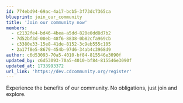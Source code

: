 ```yaml
---
id: 774ebd94-69ac-4a17-bcb5-3f73dc7365ca
blueprint: join_our_community
title: 'Join our community now'
members:
  - c2132fe4-bd46-4bea-a5dd-820e0dd8d7b2
  - 7d52bf3d-00eb-48f6-8838-0b82cfa969cb
  - c3380e33-15e8-41de-8152-3c9eb555c105
  - 2a17f8e5-8679-454b-97d6-34ab4c3968d9
author: c6d53093-70a5-4010-bf84-815546e3090f
updated_by: c6d53093-70a5-4010-bf84-815546e3090f
updated_at: 1733993372
url_link: 'https://dev.cdcommunity.org/register'
---
```

Experience the benefits of our community. No obligations, just join and explore.